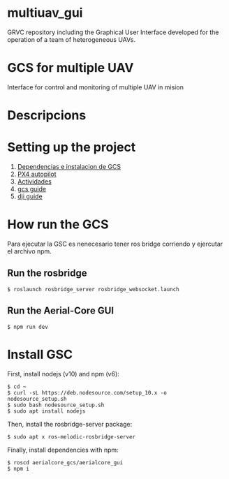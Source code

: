 # multiuav_gui
GRVC repository including the Graphical User Interface developed for the operation of a team of heterogeneous UAVs.


# GCS for multiple UAV
Interface for control and monitoring of multiple UAV in mision



# Descripcions




# Setting up the project

1. [Dependencias e instalacion de GCS](guides/HOWRUN.md)
1. [PX4 autopilot](guides/Autopilot-Px4.md)
1. [Actividades](guides/Activities.md)
1. [gcs guide](guides/gcs_guide.md)
1. [dji guide](guides/gcs_guide.md)


# How run the GCS

Para ejecutar la GSC es nenecesario tener ros bridge corriendo y ejercutar el archivo npm.

## Run the rosbridge

    $ roslaunch rosbridge_server rosbridge_websocket.launch


## Run the Aerial-Core GUI

    $ npm run dev



# Install GSC

First, install nodejs (v10) and npm (v6):

```
$ cd ~
$ curl -sL https://deb.nodesource.com/setup_10.x -o nodesource_setup.sh
$ sudo bash nodesource_setup.sh
$ sudo apt install nodejs
```

Then, install the rosbridge-server package:
```
$ sudo apt x ros-melodic-rosbridge-server
```

Finally, install dependencies with npm:
```
$ roscd aerialcore_gcs/aerialcore_gui
$ npm i
```

